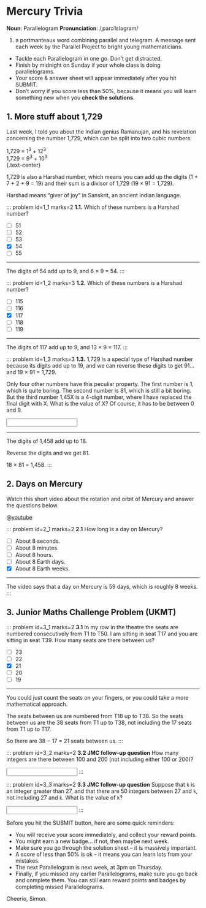# Mercury Trivia

<div class="dictionary">

__Noun__: Parallelogram
__Pronunciation__: /ˌparəˈlɛləɡram/

1. a portmanteaux word combining parallel and telegram. A message sent each
week by the Parallel Project to bright young mathematicians.

</div>

*	Tackle each Parallelogram in one go. Don’t get distracted.
*	Finish by midnight on Sunday if your whole class is doing parallelograms.
*	Your score & answer sheet will appear immediately after you hit SUBMIT.
*	Don’t worry if you score less than 50%, because it means you will learn something new when you __check the solutions__.


## 1. More stuff about 1,729

Last week, I told you about the Indian genius Ramanujan, and his revelation concerning the number 1,729, which can be split into two cubic numbers:

1,729 = 1<sup>3</sup> + 12<sup>3</sup>  
1,729 = 9<sup>3</sup> + 10<sup>3</sup>  
{.text-center}

1,729 is also a Harshad number, which means you can add up the digits (1 + 7 + 2 + 9 = 19) and their sum is a divisor of 1,729 (19 × 91 = 1,729).  

Harshad means “giver of joy” in Sanskrit, an ancient Indian language.

::: problem id=1_1 marks=2
__1.1.__ Which of these numbers is a Harshad number?

* [ ] 51
* [ ] 52
* [ ] 53
* [x] 54
* [ ] 55

---

The digits of 54 add up to 9, and 6 × 9 = 54.
:::

::: problem id=1_2 marks=3
__1.2.__ Which of these numbers is a Harshad number?

* [ ] 115
* [ ] 116
* [x] 117
* [ ] 118
* [ ] 119

---

The digits of 117 add up to 9, and 13 × 9 = 117.
:::

::: problem id=1_3 marks=3
__1.3.__ 1,729 is a special type of Harshad number because its digits add up to 19, and we can reverse these digits to get 91... and 19 × 91 = 1,729.

Only four other numbers have this peculiar property. The first number is 1, which is quite boring. The second number is 81, which is still a bit boring. But the third number 1,45X is a 4-digit number, where I have replaced the final digit with X. What is the value of X? Of course, it has to be between 0 and 9.

<input type="number" solution="8"/>

---

The digits of 1,458 add up to 18.  

Reverse the digits and we get 81.  

18 × 81 = 1,458.
:::


## 2.	Days on Mercury

Watch this short video about the rotation and orbit of Mercury and answer the questions below.

@[youtube](OJrl733eyfY?rel=0)

::: problem id=2_1 marks=2
__2.1__ How long is a day on Mercury?

* [ ] About 8 seconds.
* [ ] About 8 minutes.
* [ ] About 8 hours.
* [ ] About 8 Earth days.
* [x] About 8 Earth weeks.

---

The video says that a day on Mercury is 59 days, which is roughly 8 weeks.
:::


## 3.	Junior Maths Challenge Problem (UKMT)
<!--- (2014) Q3 --->

::: problem id=3_1 marks=2
__3.1__ In my row in the theatre the seats are numbered consecutively from T1 to T50. I am sitting
in seat T17 and you are sitting in seat T39. How many seats are there between us?

* [ ] 23
* [ ] 22
* [x] 21
* [ ] 20
* [ ] 19

---

You could just count the seats on your fingers, or you could take a more mathematical approach.

The seats between us are numbered from T18 up to T38. So the seats between us are the 38 seats from T1 up to T38, not including the 17 seats from T1 up to T17.  

So there are 38 − 17 = 21 seats between us.
:::

::: problem id=3_2 marks=2
__3.2 JMC follow-up question__ How many integers are there between 100 and 200 (not including either 100 or 200)?

<input type="number" solution="99"/>
:::

::: problem id=3_3 marks=2
__3.3 JMC follow-up question__ Suppose that `k` is an integer greater than 27, and that there are 50 integers between 27
and `k`, not including 27 and `k`. What is the value of `k`?

<input type="number" solution="78"/>
:::


Before you hit the SUBMIT button, here are some quick reminders:

*	You will receive your score immediately, and collect your reward points.
*	You might earn a new badge... if not, then maybe next week.
*	Make sure you go through the solution sheet – it is massively important.
*	A score of less than 50% is ok – it means you can learn lots from your mistakes.
*	The next Parallelogram is next week, at 3pm on Thursday.
*	Finally, if you missed any earlier Parallelograms, make sure you go back and complete them. You can still earn reward points and badges by completing missed Parallelograms.

Cheerio,
Simon.
